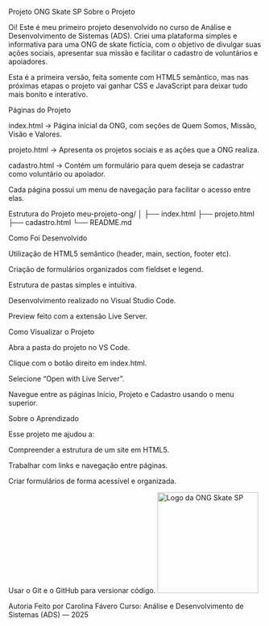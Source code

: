 Projeto ONG Skate SP
    Sobre o Projeto

Oi!  Este é meu primeiro projeto desenvolvido no curso de Análise e Desenvolvimento de Sistemas (ADS).
Criei uma plataforma simples e informativa para uma ONG de skate fictícia, com o objetivo de divulgar suas ações sociais, apresentar sua missão e facilitar o cadastro de voluntários e apoiadores.

Esta é a primeira versão, feita somente com HTML5 semântico, mas nas próximas etapas o projeto vai ganhar CSS e JavaScript para deixar tudo mais bonito e interativo. 

Páginas do Projeto

index.html → Página inicial da ONG, com seções de Quem Somos, Missão, Visão e Valores.

projeto.html → Apresenta os projetos sociais e as ações que a ONG realiza.

cadastro.html → Contém um formulário para quem deseja se cadastrar como voluntário ou apoiador.

Cada página possui um menu de navegação para facilitar o acesso entre elas.

Estrutura do Projeto
meu-projeto-ong/
│
├── index.html
├── projeto.html
├── cadastro.html
└── README.md

Como Foi Desenvolvido

Utilização de HTML5 semântico (header, main, section, footer etc).

Criação de formulários organizados com fieldset e legend.

Estrutura de pastas simples e intuitiva.

Desenvolvimento realizado no Visual Studio Code.

Preview feito com a extensão Live Server.

Como Visualizar o Projeto

Abra a pasta do projeto no VS Code.

Clique com o botão direito em index.html.

Selecione “Open with Live Server”.

Navegue entre as páginas Início, Projeto e Cadastro usando o menu superior.

Sobre o Aprendizado

Esse projeto me ajudou a:

Compreender a estrutura de um site em HTML5.

Trabalhar com links e navegação entre páginas.

Criar formulários de forma acessível e organizada.

Usar o Git e o GitHub para versionar código.
<img src="img/Validcad.png" alt="Logo da ONG Skate SP" width="200">



Autoria
Feito por Carolina Fávero 
Curso: Análise e Desenvolvimento de Sistemas (ADS) — 2025


   

